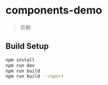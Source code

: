 # components-demo

> 示例

## Build Setup

``` bash
npm install
npm run dev
npm run build
npm run build --report
```
